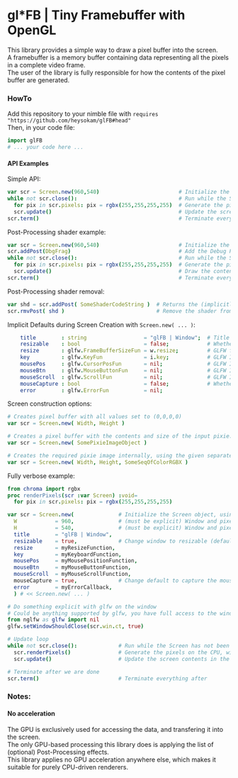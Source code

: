 # gl*FB | Tiny Framebuffer with OpenGL
This library provides a simple way to draw a pixel buffer into the screen.  
A framebuffer is a memory buffer containing data representing all the pixels in a complete video frame.  
The user of the library is fully responsible for how the contents of the pixel buffer are generated.  

### HowTo
Add this repository to your nimble file with `requires "https://github.com/heysokam/glFB#head"`  
Then, in your code file:  
```nim
import glFB
# ... your code here ... 
```
#### API Examples
Simple API:  
```nim
var scr = Screen.new(960,540)                         # Initialize the Screen object
while not scr.close():                                # Run while the Screen has not been marked for closing
  for pix in scr.pixels: pix = rgbx(255,255,255,255)  # Generate the pixels on the CPU
  scr.update()                                        # Update the screen contents in the GPU
scr.term()                                            # Terminate everything after
```

Post-Processing shader example:  
```nim
var scr = Screen.new(960,540)                         # Initialize the Screen
scr.addPost(DbgFrag)                                  # Add the Debug Post-Processing effect to the list
while not scr.close():                                # Run while the Screen has not been marked for closing
  for pix in scr.pixels: pix = rgbx(255,255,255,255)  # Generate the pixels on the CPU
  scr.update()                                        # Draw the contents (also applies all Post-Processing shaders)
scr.term()                                            # Terminate everything after
```

Post-Processing shader removal:  
```nim
var shd = scr.addPost( SomeShaderCodeString )  # Returns the (implicitly discarded) handle of the shader
scr.rmvPost( shd )                             # Remove the shader from the list with its handle id
```

Implicit Defaults during Screen Creation with `Screen.new( ... )`:  
```nim
    title        : string                  = "glFB | Window";  # Title of the window
    resizable    : bool                    = false;            # Whether the window is allowed to be resized or not
    resize       : glfw.FrameBufferSizeFun = w.resize;         # GLFW framebuffer resize callback.  aka: glFB/window  proc resize() ...
    key          : glfw.KeyFun             = i.key;            # GLFW Input Keyboard callback.      aka: glFB/input   proc key() ...
    mousePos     : glfw.CursorPosFun       = nil;              # GLFW Input Mouse Position callback.
    mouseBtn     : glfw.MouseButtonFun     = nil;              # GLFW Input Mouse Button callback.
    mouseScroll  : glfw.ScrollFun          = nil;              # GLFW Input Mouse ScrollWheel callback.
    mouseCapture : bool                    = false;            # Whether to capture the mouse on window launch or not
    error        : glfw.ErrorFun           = nil;
```

Screen construction options:  
```nim
# Creates pixel buffer with all values set to (0,0,0,0)
var scr = Screen.new( Width, Height )

# Creates a pixel buffer with the contents and size of the input pixie.Image
var scr = Screen.new( SomePixieImageObject )

# Creates the required pixie image internally, using the given separate pixel buffer inputs
var scr = Screen.new( Width, Height, SomeSeqOfColorRGBX )
```

Fully verbose example:  
```nim
from chroma import rgbx
proc renderPixels(scr :var Screen) :void=
  for pix in scr.pixels: pix = rgbx(255,255,255,255)

var scr = Screen.new(              # Initialize the Screen object, using the (W,H) variant
  W            = 960,              # (must be explicit) Window and pixelbuffer initial width
  H            = 540,              # (must be explicit) Window and pixelbuffer initial height
  title        = "glFB | Window",
  resizable    = true,             # Change window to resizable (default false)
  resize       = myResizeFunction,
  key          = myKeyboardFunction,
  mousePos     = myMousePositionFunction,
  mouseBtn     = myMouseButtonFunction,
  mouseScroll  = myMouseScrollFunction,
  mouseCapture = true,             # Change default to capture the mouse (default false)
  error        = myErrorCallback,
  ) # << Screen.new( ... )

# Do something explicit with glfw on the window
# Could be anything supported by glfw, you have full access to the window context
from nglfw as glfw import nil
glfw.setWindowShouldClose(scr.win.ct, true)

# Update loop
while not scr.close():             # Run while the Screen has not been marked for closing
  scr.renderPixels()               # Generate the pixels on the CPU, with the verbose example custom function
  scr.update()                     # Update the screen contents in the GPU

# Terminate after we are done
scr.term()                         # Terminate everything after
```

### Notes:
#### No acceleration
The GPU is exclusively used for accessing the data, and transfering it into the screen.  
The only GPU-based processing this library does is applying the list of (optional) Post-Processing effects.  
This library applies no GPU acceleration anywhere else, which makes it suitable for purely CPU-driven renderers.  


